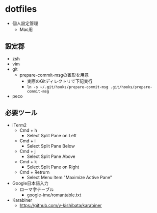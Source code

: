 # dotfiles

- 個人設定管理
  - Mac用

## 設定郡

- zsh
- vim
- git
  - prepare-commit-msgの雛形を用意
    - 実際のGitディレクトリで下記実行
    - `ln -s ~/.git/hooks/prepare-commit-msg .git/hooks/prepare-commit-msg`
- peco

## 必要ツール

- iTerm2
  - Cmd + h
    - Select Split Pane on Left
  - Cmd + i
    - Select Split Pane Below
  - Cmd + j
    - Select Split Pane Above
  - Cmd + k
    - Select Split Pane on Right
  - Cmd + Retrurn
    - Select Menu Item "Maximize Active Pane"
- Google日本語入力
  - ローマ字テーブル
    - google-ime/romantable.txt
- Karabiner
  - https://github.com/y-kishibata/karabiner
